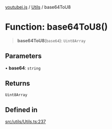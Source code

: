 [youtubei.js](../../../README.md) / [Utils](../README.md) / base64ToU8

# Function: base64ToU8()

> **base64ToU8**(`base64`): `Uint8Array`

## Parameters

• **base64**: `string`

## Returns

`Uint8Array`

## Defined in

[src/utils/Utils.ts:237](https://github.com/LuanRT/YouTube.js/blob/4729016fb98e7045ee4043857be7eef780c01e35/src/utils/Utils.ts#L237)
